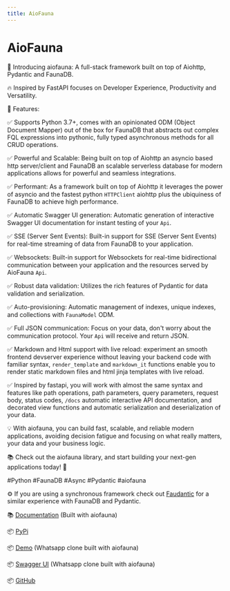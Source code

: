 ```yaml
---
title: AioFauna
---
```

# AioFauna

🚀 Introducing aiofauna: A full-stack framework built on top of Aiohttp, Pydantic and FaunaDB.

🔥 Inspired by FastAPI focuses on Developer Experience, Productivity and Versatility.

🌟 Features:

✅ Supports Python 3.7+, comes with an opinionated ODM (Object Document Mapper) out of the box for FaunaDB that abstracts out complex FQL expressions into pythonic, fully typed asynchronous methods for all CRUD operations.

✅ Powerful and Scalable: Being built on top of Aiohttp an asyncio based http server/client and FaunaDB an scalable serverless database for modern applications allows for powerful and seamless integrations.

✅ Performant: As a framework built on top of Aiohttp it leverages the power of asyncio and the fastest python `HTTPClient` aiohttp plus the ubiquiness of FaunaDB to achieve high performance.

✅ Automatic Swagger UI generation: Automatic generation of interactive Swagger UI documentation for instant testing of your `Api`.

✅ SSE (Server Sent Events): Built-in support for SSE (Server Sent Events) for real-time streaming of data from FaunaDB to your application.

✅ Websockets: Built-in support for Websockets for real-time bidirectional communication between your application and the resources served by AioFauna `Api`.

✅ Robust data validation: Utilizes the rich features of Pydantic for data validation and serialization.

✅ Auto-provisioning: Automatic management of indexes, unique indexes, and collections with `FaunaModel` ODM.

✅ Full JSON communication: Focus on your data, don't worry about the communication protocol. Your `Api` will receive and return JSON.

✅ Markdown and Html support with live reload: experiment an smooth frontend devserver experience without leaving your backend code with familiar syntax, `render_template` and `markdown_it` functions enable you to render static markdown files and html jinja templates with live reload.

✅ Inspired by fastapi, you will work with almost the same syntax and features like path operations, path parameters, query parameters, request body, status codes, `/docs` automatic interactive API documentation, and decorated view functions and automatic serialization and deserialization of your data.

💡 With aiofauna, you can build fast, scalable, and reliable modern applications, avoiding decision fatigue and focusing on what really matters, your data and your business logic.

📚 Check out the aiofauna library, and start building your next-gen applications today! 🚀

#Python #FaunaDB #Async #Pydantic #aiofauna

⚙️ If you are using a synchronous framework check out [Faudantic](https://github.com/obahamonde/faudantic) for a similar experience with FaunaDB and Pydantic.

📚 [Documentation](https://obahamonde-aiofauna-docs.smartpro.solutions) (Built with aiofauna)

📦 [PyPi](https://pypi.org/project/aiofauna/)

📦 [Demo](https://aiofauna-fwuw7gz7oq-uc.a.run.app/) (Whatsapp clone built with aiofauna)

📦 [Swagger UI](https://aiofauna-fwuw7gz7oq-uc.a.run.app/docs) (Whatsapp clone built with aiofauna)

📦 [GitHub](https://github.com/obahamonde/aiofauna)
